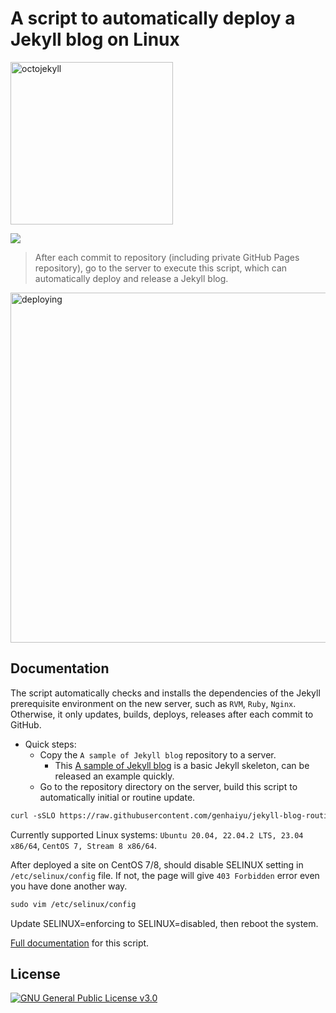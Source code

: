 # A script to automatically deploy a Jekyll blog on Linux

<img src="https://user-images.githubusercontent.com/17850202/264347872-8fd87cae-80dd-4721-b60a-dbc4578eadfc.png" width="260" alt="octojekyll">

[![](https://img.shields.io/github/actions/workflow/status/genhaiyu/jekyll-blog-routine-deploy-script/check-build.yml)](https://github.com/genhaiyu/jekyll-blog-routine-deploy-script/blob/master/.github/workflows/check-build.yml)
> After each commit to repository (including private GitHub Pages repository), go to the server to execute this script, which can automatically deploy and release a Jekyll blog.

<img src="https://user-images.githubusercontent.com/17850202/265168014-41ed930f-dd74-4783-8104-c55f638b8338.gif" width="560" alt="deploying"/>

## Documentation

The script automatically checks and installs the dependencies of the Jekyll prerequisite environment on the new server,
such as `RVM`, `Ruby`, `Nginx`.
Otherwise, it only updates, builds, deploys, releases after each commit to GitHub.

- Quick steps:
  * Copy the `A sample of Jekyll blog` repository to a server.
    * This [A sample of Jekyll blog](https://github.com/genhaiyu/jekyll-example) is a basic Jekyll skeleton, can be released an example quickly.
  * Go to the repository directory on the server, build this script to automatically initial or routine update.

```markdown
curl -sSLO https://raw.githubusercontent.com/genhaiyu/jekyll-blog-routine-deploy-script/master/deploy.sh && chmod a+x deploy.sh && bash deploy.sh
```

Currently supported Linux systems: `Ubuntu 20.04, 22.04.2 LTS, 23.04 x86/64`, `CentOS 7, Stream 8 x86/64`.

After deployed a site on CentOS 7/8, should disable SELINUX setting in `/etc/selinux/config` file.
If not, the page will give `403 Forbidden` error even you have done another way.

```markdown
sudo vim /etc/selinux/config
```
Update SELINUX=enforcing to SELINUX=disabled, then reboot the system.

[Full documentation](https://genhai.dev/customize-a-jekyll-blog-to-automatically-deploy-and-release-on-linux.html) for this script.

## License

[![GNU General Public License v3.0](https://img.shields.io/github/license/genhaiyu/jekyll-blog-routine-deploy-script)](https://github.com/genhaiyu/jekyll-blog-routine-deploy-script/blob/master/LICENSE)
